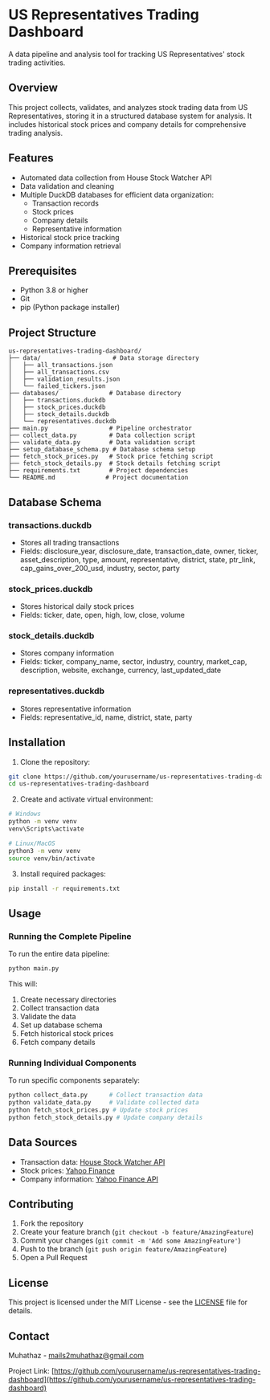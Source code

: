 # US Representatives Trading Dashboard

A data pipeline and analysis tool for tracking US Representatives' stock trading activities.

## Overview

This project collects, validates, and analyzes stock trading data from US Representatives, storing it in a structured database system for analysis. It includes historical stock prices and company details for comprehensive trading analysis.

## Features

- Automated data collection from House Stock Watcher API
- Data validation and cleaning
- Multiple DuckDB databases for efficient data organization:
  - Transaction records
  - Stock prices
  - Company details
  - Representative information
- Historical stock price tracking
- Company information retrieval

## Prerequisites

- Python 3.8 or higher
- Git
- pip (Python package installer)

## Project Structure

```
us-representatives-trading-dashboard/
├── data/                    # Data storage directory
│   ├── all_transactions.json
│   ├── all_transactions.csv
│   ├── validation_results.json
│   └── failed_tickers.json
├── databases/              # Database directory
│   ├── transactions.duckdb
│   ├── stock_prices.duckdb
│   ├── stock_details.duckdb
│   └── representatives.duckdb
├── main.py                 # Pipeline orchestrator
├── collect_data.py         # Data collection script
├── validate_data.py        # Data validation script
├── setup_database_schema.py # Database schema setup
├── fetch_stock_prices.py   # Stock price fetching script
├── fetch_stock_details.py  # Stock details fetching script
├── requirements.txt        # Project dependencies
└── README.md              # Project documentation
```

## Database Schema

### transactions.duckdb

- Stores all trading transactions
- Fields: disclosure_year, disclosure_date, transaction_date, owner, ticker, asset_description, type, amount, representative, district, state, ptr_link, cap_gains_over_200_usd, industry, sector, party

### stock_prices.duckdb

- Stores historical daily stock prices
- Fields: ticker, date, open, high, low, close, volume

### stock_details.duckdb

- Stores company information
- Fields: ticker, company_name, sector, industry, country, market_cap, description, website, exchange, currency, last_updated_date

### representatives.duckdb

- Stores representative information
- Fields: representative_id, name, district, state, party

## Installation

1. Clone the repository:

```bash
git clone https://github.com/yourusername/us-representatives-trading-dashboard.git
cd us-representatives-trading-dashboard
```

2. Create and activate virtual environment:

```bash
# Windows
python -m venv venv
venv\Scripts\activate

# Linux/MacOS
python3 -m venv venv
source venv/bin/activate
```

3. Install required packages:

```bash
pip install -r requirements.txt
```

## Usage

### Running the Complete Pipeline

To run the entire data pipeline:

```bash
python main.py
```

This will:

1. Create necessary directories
2. Collect transaction data
3. Validate the data
4. Set up database schema
5. Fetch historical stock prices
6. Fetch company details

### Running Individual Components

To run specific components separately:

```bash
python collect_data.py      # Collect transaction data
python validate_data.py     # Validate collected data
python fetch_stock_prices.py # Update stock prices
python fetch_stock_details.py # Update company details
```

## Data Sources

- Transaction data: [House Stock Watcher API](https://house-stock-watcher-data.s3-us-west-2.amazonaws.com/data/all_transactions.json)
- Stock prices: [Yahoo Finance](https://finance.yahoo.com/)
- Company information: [Yahoo Finance API](https://finance.yahoo.com/)

## Contributing

1. Fork the repository
2. Create your feature branch (`git checkout -b feature/AmazingFeature`)
3. Commit your changes (`git commit -m 'Add some AmazingFeature'`)
4. Push to the branch (`git push origin feature/AmazingFeature`)
5. Open a Pull Request

## License

This project is licensed under the MIT License - see the [LICENSE](LICENSE) file for details.

## Contact

Muhathaz - mails2muhathaz@gmail.com

Project Link: [https://github.com/yourusername/us-representatives-trading-dashboard](https://github.com/yourusername/us-representatives-trading-dashboard)
